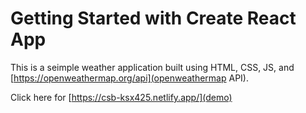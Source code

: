 # Getting Started with Create React App

This is a seimple weather application built using HTML, CSS, JS, and [https://openweathermap.org/api](openweathermap API).

Click here for [https://csb-ksx425.netlify.app/](demo)

